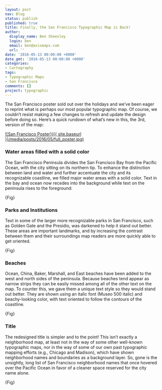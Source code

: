 ```yaml
---
layout: post
nav: Blog
status: publish
published: true
title: Finally, the San Francisco Typographic Map is Back!
author:
  display_name: Ben Sheesley
  login: ben
  email: ben@axismaps.com
  url: ''
date: '2016-05-13 00:00:00 +0000'
date_gmt: '2016-05-13 00:00:00 +0000'
categories:
- Cartography
tags:
- Typographic Maps
- San Francisco
comments: []
project: typographic
---
```


The San Francisco poster sold out over the holidays and we’ve been eager to reprint what is perhaps our most popular typographic map. Of course, we couldn’t resist making a few changes to refresh and update the design before doing so. Here’s a quick rundown of what’s new in this, the 3rd, version of the map:

[![San Francisco Poster]({{ site.baseurl }}/media/posts/2016/05/full_poster.jpg)](http://store.axismaps.com/product/typographic-map-san-francisco)

### Water areas filled with a solid color
The San Francisco Peninsula divides the San Francisco Bay from the Pacific Ocean, with the city sitting on its northern tip. To enhance the distinction between land and water and further accentuate the city and its recognizable coastline, we filled major water areas with a solid color. Text in the bay and ocean now recedes into the background while text on the peninsula rises to the foreground:

{Fig}

### Parks and Institutions
Text in some of the larger more recognizable parks in San Francisco, such as Golden Gate and the Presidio, was darkened to help it stand out better. These areas are important landmarks, and by increasing the contrast between them and their surroundings map readers are more quickly able to get oriented.

{Fig}

### Beaches
Ocean, China, Baker, Marshall, and East beaches have been added to the west and north sides of the peninsula. Because beaches tend appear as narrow strips they can be easily missed among all of the other text on the map. To counter this, we gave them a unique text style so they would stand out better. They are shown using an italic font (Museo 500 italic) and beachy-looking color, with text oriented to follow the contours of the coastline.

{Fig}

### Title
The redesigned title is simpler and to the point! This isn’t exactly a neighborhood map, at least not in the way of some other well-known typographic maps, nor in the way of some of our own past typographic mapping efforts (e.g., Chicago and Madison), which have shown neighborhood names and boundaries as a background layer. So, gone is the unsightly, long list of San Francisco neighborhood names that once hovered over the Pacific Ocean in favor of a cleaner space reserved for the city name alone.

{Fig}	